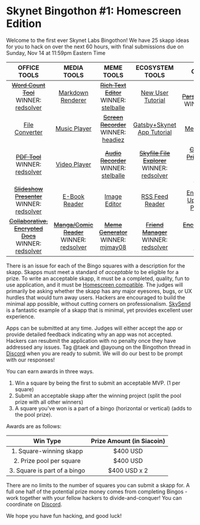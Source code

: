 # Skynet Bingothon #1: Homescreen Edition

Welcome to the first ever Skynet Labs Bingothon! We have 25 skapp ideas for you to hack on over the next 60 hours, with final submissions due on Sunday, Nov 14 at 11:59pm Eastern Time

|                                  OFFICE TOOLS                                  |                                  MEDIA TOOLS                                   |                                  MEME TOOLS                                  |                                    ECOSYSTEM TOOLS                                     |                                               GRAB BAG                                                |
|:------------------------------------------------------------------------------:|:------------------------------------------------------------------------------:|:----------------------------------------------------------------------------:|:--------------------------------------------------------------------------------------:|:-----------------------------------------------------------------------------------------------------:|
|   [~~Word Count Tool~~](https://github.com/SkynetLabs/SkynetBingothon1/issues/1) <br> WINNER: [redsolver](https://3g06lfqprjlep0ed9n4vqueoiirqphrog1ri7313laotqpp846acc68.siasky.net/)  |  [Markdown Renderer](https://github.com/SkynetLabs/SkynetBingothon1/issues/6)  | [~~Rich Text Editor~~](https://github.com/SkynetLabs/SkynetBingothon1/issues/11) <br> WINNER: [stelballe](https://5005sg3aavn35ih6fd7c9a2a38cnas2g602jsgl6555lveng18a3nm0.siasky.net/) |     [New User Tutorial](https://github.com/SkynetLabs/SkynetBingothon1/issues/16)      |           [~~JSON Parser+Presenter~~](https://github.com/SkynetLabs/SkynetBingothon1/issues/21) <br> WINNER: [Laszlo](https://10070sajmak62rj9ben6m7j3pe0nppgiierhmd2beabk5bcpddsh3g8.siasky.net/)      |
|   [File Converter](https://github.com/SkynetLabs/SkynetBingothon1/issues/2)    |    [Music Player](https://github.com/SkynetLabs/SkynetBingothon1/issues/7)     |  [~~Screen Recorder~~](https://github.com/SkynetLabs/SkynetBingothon1/issues/12)  <br> WINNER: [headiez](https://04095n899o309e72n8gtobtgohnvt26orffc3rfcqgdit8feng8thm0.siasky.net/) | [Gatsby+Skynet App Tutorial](https://github.com/SkynetLabs/SkynetBingothon1/issues/17) |               [Messaging App](https://github.com/SkynetLabs/SkynetBingothon1/issues/22)               |
|      [~~PDF Tool~~](https://github.com/SkynetLabs/SkynetBingothon1/issues/3)   <br> WINNER: [redsolver](https://04078ee0p677n6a55pti4611hlcldplhesg84b0t1dcdsma2h6s4uj0.siasky.net/)    |    [Video Player](https://github.com/SkynetLabs/SkynetBingothon1/issues/8)     |  [~~Audio Recorder~~](https://github.com/SkynetLabs/SkynetBingothon1/issues/13) <br> WINNER: [stelballe](https://6g0d2lh891palt0r57cvj4be8oqn4s5kfvlc66kukac5tpn9a2fas18.siasky.net/) |     [~~Skyfile File Explorer~~](https://github.com/SkynetLabs/SkynetBingothon1/issues/18)  <br> WINNER: [redsolver](https://04098cfq479v00vd68gpv5hd6s461u98o3qnki3bnm6c9oi35kmitm8.siasky.net/)   |      [~~Cryptoasset Price Tracking Tool~~](https://github.com/SkynetLabs/SkynetBingothon1/issues/23)  <br> WINNER: [mjmay08](https://fg3ctinlo30hug0ql18i02s7ds03mdgd5am0p508ce01p6h2hum732o.siasky.net/)    |
| [~~Slideshow Presenter~~](https://github.com/SkynetLabs/SkynetBingothon1/issues/4)<br> WINNER: [redsolver](https://docj.hns.siasky.net/)|    [E-Book Reader](https://github.com/SkynetLabs/SkynetBingothon1/issues/9)    |   [Image Editor](https://github.com/SkynetLabs/SkynetBingothon1/issues/14)   |      [RSS Feed Reader](https://github.com/SkynetLabs/SkynetBingothon1/issues/19)       | [Encrypted File Uploader with Persistence](https://github.com/SkynetLabs/SkynetBingothon1/issues/24) |
|    [~~Collaborative, Encrypted Docs~~](https://github.com/SkynetLabs/SkynetBingothon1/issues/5)  <br> WINNER: [redsolver](https://040fvqbsi74uugcnf5vfqfcpf82tnpp49d7dgdv8pchl0meit8kg1pg.siasky.net/#skyfs://rw:O-eMXusdpS9IYZnFa1GWzQ==@shared)   | [~~Manga/Comic Reader~~](https://github.com/SkynetLabs/SkynetBingothon1/issues/10) <br> WINNER: [redsolver](https://0406ptsm1pe4ttrbi5mhqi10oa2he7m2g4bliqdeh3jq8ska82n7hko.siasky.net/) |  [~~Meme Generator~~](https://github.com/SkynetLabs/SkynetBingothon1/issues/15) WINNER: [mjmay08](https://homescreen.hns.siasky.net/#/skylink/AQCz0CswdiNXYXp28wcBnrZP5c2pshsf58AD9o3IB6EI5w) |       [~~Friend Manager~~](https://github.com/SkynetLabs/SkynetBingothon1/issues/20) <br> WINNER: [redsolver](https://040fobdn0bihkpq1t37fndm1dta5ceo0njpl8jet8c5emp196mu783g.siasky.net/) |       [~~Encrypted Image Gallery~~](https://github.com/SkynetLabs/SkynetBingothon1/issues/25) <br> WINNER: [redsolver](https://0406jckksspiqk11ivr641v1q09paul9bufdufl4svm50kjutvvjio8.siasky.net/)       |

There is an issue for each of the Bingo squares with a description for the skapp. Skapps must meet a standard of *acceptable* to be eligible for a prize. To write an acceptable skapp, it must be a completed, quality, fun to use application, and it must be [Homescreen compatible](https://docs.siasky.net/integrations/homescreen/adding-homescreen-support-to-an-app). The judges will primarily be asking whether the skapp has any major eyesores, bugs, or UX hurdles that would turn away users. Hackers are encouraged to build the minimal app possible, without cutting corners on professionalism. [SkySend](https://skysend.hns.siasky.net) is a fantastic example of a skapp that is minimal, yet provides excellent user experience.

Apps can be submitted at any time. Judges will either accept the app or provide detailed feedback indicating why an app was not accepted. Hackers can resubmit the application with no penalty once they have addressed any issues. Tag @taek and @ayoung on the Bingothon thread in [Discord](https://discord.gg/skynetlabs) when you are ready to submit. We will do our best to be prompt with our responses!

You can earn awards in three ways. 
1. Win a square by being the first to submit an acceptable MVP. (1 per square)
2. Submit an acceptable skapp after the winning project (split the pool prize with all other winners)
3. A square you've won is a part of a bingo (horizontal or vertical) (adds to the pool prize).

Awards are as follows:

|         Win Type          | Prize Amount (in Siacoin) |
|:-------------------------:|:-------------------------:|
|1. Square-winning skapp     |      $400 USD        |
| 2. Prize pool per square |       $400 USD        |
|  3.  Square is part of a bingo  |         $400 USD x 2       |

There are no limits to the number of squares you can submit a skapp for. A full one half of the potential prize money comes from completing Bingos - work together with your fellow hackers to divide-and-conquer! You can coordinate on [Discord](https://discord.gg/skynetlabs). 

We hope you have fun hacking, and good luck! 
